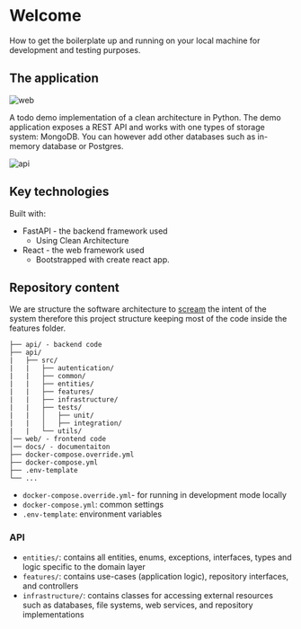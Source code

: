 Welcome
=============

How to get the boilerplate up and running on your local machine for development and testing purposes.

## The application

![web](/diagrams/web-application.png)

A todo demo implementation of a clean architecture in Python. The demo application exposes a REST API and works with one types of storage system: MongoDB. You can however add other databases such as in-memory database or Postgres.

![api](/diagrams/rest-api-documentation.png)

## Key technologies

Built with:

- FastAPI - the backend framework used
  - Using Clean Architecture
- React - the web framework used
  - Bootstrapped with create react app.

## Repository content

We are structure the software architecture to [scream](http://blog.cleancoder.com/uncle-bob/2011/09/30/Screaming-Architecture.html) the intent of the system therefore this project structure keeping most of the code inside the features folder.

```
├── api/ - backend code
├── api/
|   ├── src/
|   |   ├── autentication/
|   |   ├── common/
|   |   ├── entities/
|   |   ├── features/
|   |   ├── infrastructure/
|   |   ├── tests/
|   |   │   ├── unit/
|   |   │   ├── integration/
|   |   └── utils/
│── web/ - frontend code
│── docs/ - documentaiton
├── docker-compose.override.yml
├── docker-compose.yml
├── .env-template
└── ...
```

- `docker-compose.override.yml`-  for running in development mode locally
- `docker-compose.yml`: common settings
- `.env-template`:  environment variables

### API

- `entities/`: contains all entities, enums, exceptions, interfaces, types and logic specific to the domain layer
- `features/`: contains use-cases (application logic), repository interfaces, and controllers
- `infrastructure/`: contains classes for accessing external resources such as databases, file systems, web services, and repository implementations